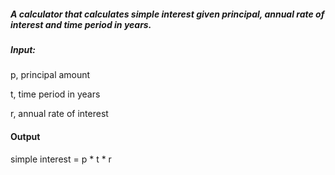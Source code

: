 ##### A calculator that calculates simple interest given principal, annual rate of interest and time period in years.

##### Input:
   p, principal amount
   
   t, time period in years
   
   r, annual rate of interest
#### Output
   simple interest = p * t * r
